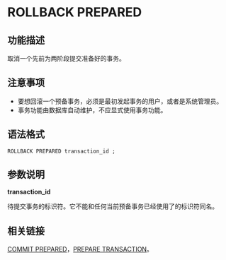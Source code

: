 # ROLLBACK PREPARED

## 功能描述<a name="zh-cn_topic_0283136817_zh-cn_topic_0237122181_zh-cn_topic_0059779108_s4ddd2b1606b742109b4066ee1dee112e"></a>

取消一个先前为两阶段提交准备好的事务。

## 注意事项<a name="zh-cn_topic_0283136817_zh-cn_topic_0237122181_zh-cn_topic_0059779108_sde92c2efb2ed48d4bbaf0f41b971eaaf"></a>

-   要想回滚一个预备事务，必须是最初发起事务的用户，或者是系统管理员。
-   事务功能由数据库自动维护，不应显式使用事务功能。

## 语法格式<a name="zh-cn_topic_0283136817_zh-cn_topic_0237122181_zh-cn_topic_0059779108_s8b401cf759b14cafac859d804d24414b"></a>

```
ROLLBACK PREPARED transaction_id ;
```

## 参数说明<a name="zh-cn_topic_0283136817_zh-cn_topic_0237122181_zh-cn_topic_0059779108_scb5b67e1949c4c02ab7624fb4d845685"></a>

**transaction\_id**

待提交事务的标识符。它不能和任何当前预备事务已经使用了的标识符同名。

## 相关链接<a name="zh-cn_topic_0283136817_zh-cn_topic_0237122181_zh-cn_topic_0059779108_s8478ceeac5ca4509817f9fab4c7a138a"></a>

[COMMIT PREPARED](COMMIT-PREPARED.md)，[PREPARE TRANSACTION](PREPARE-TRANSACTION.md)。

